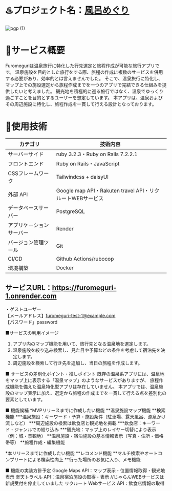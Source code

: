 # ♨️プロジェクト名：[風呂めぐり](https://furomeguri-1.onrender.com)
![ogp (1)](https://github.com/user-attachments/assets/345087e7-6b13-4184-87ea-2908494eefe5)

# 📄サービス概要
Furomeguriは温泉旅行に特化した行先選定と旅程作成が可能な旅行アプリです。
温泉施設を目的とした旅行をする際、旅程の作成に複数のサービスを併用する必要があり、効率的とは言えませんでした。
そこで、温泉旅行に特化し、マップ上での施設選定から旅程作成までを一つのアプリで完結できる仕組みを提供したいと考えました。
観光地を積極的に巡る旅行ではなく、温泉でゆっくり過ごすことを目的とするユーザーを想定しています。
本アプリは、温泉およびその周辺施設に特化し、旅程作成を一貫して行える設計となっております。

# 🔧使用技術
| **カテゴリ** | **技術内容** |
| --- | --- |
| サーバーサイド  | ruby 3.2.3・Ruby on Rails 7.2.2.1  |
| フロントエンド  | Ruby on Rails・JavaScript  |
| CSSフレームワーク  | Tailwindcss + daisyUI  |
| 外部 API  | Google map API・Rakuten travel API・リクルートWEBサービス  |
| データベースサーバー  | PostgreSQL  |
| アプリケーションサーバー  | Render  |
| バージョン管理ツール  | Git  |
| CI/CD  | Github Actions/rubocop  |
| 環境構築  | Docker  |

## サービスURL：https://furomeguri-1.onrender.com  

・ゲストユーザー  
【メールアドレス】furomeguri-test-1@example.com  
【パスワード」password  

■サービスの利用イメージ
1. アプリ内のマップ機能を用いて、旅行先となる温泉地を選定します。
2. 温泉施設を絞り込み検索し、見た目や予算などの条件を考慮して宿泊先を決定します。
3. 周辺施設を検索して行き先を追加し、当日の旅程を作成します。

■ サービスの差別化ポイント・推しポイント
既存の温泉系アプリには、温泉地をマップ上に表示する「温泉マップ」のようなサービスがありますが、
旅程作成機能を備えた温泉特化型アプリは存在していません。
本アプリでは、温泉施設のマップ表示に加え、選定から旅程の作成までを一貫して行える点を差別化の要素としています。

■ 機能候補
*MVPリリースまでに作成したい機能
**温泉施設マップ機能
**検索機能
***温泉施設：キーワード・予算・施設条件（駐車場、露天風呂、源泉かけ流しなど）
***周辺施設の検索は飲食店と観光地を掲載
***飲食店：キーワード・ジャンルでの絞り込み
***観光地：マップ上のレイヤー切替により表示（例：城・景観地）
**温泉施設・宿泊施設の基本情報表示（写真・住所・価格帯等）
**旅程作成・編集機能

*本リリースまでに作成したい機能
**レコメンド機能
**マルチ検索やオートコンプリートによる検索性向上
**行った場所のお気に入り、メモ機能

■ 機能の実装方針予定
Google Maps API：マップ表示・位置情報取得・観光地表示
楽天トラベル API：温泉宿泊施設の取得・表示 //じゃらんWEBサービスは新規受付を停止していました
リクルート Webサービス API：飲食店情報の取得
